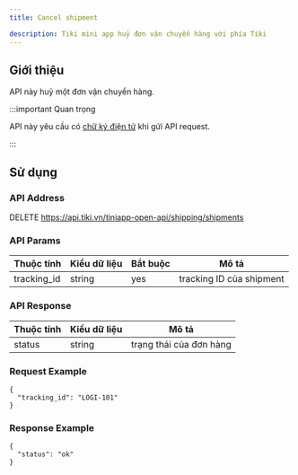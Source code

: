 ```yaml
---
title: Cancel shipment

description: Tiki mini app huỷ đơn vận chuyển hàng với phía Tiki
---
```


## Giới thiệu

API này huỷ một đơn vận chuyển hàng.

:::important Quan trọng

API này yêu cầu có [chữ ký điện tử](../platform-api/calculate-signature) khi gửi API request.

:::

## Sử dụng

### API Address

DELETE https://api.tiki.vn/tiniapp-open-api/shipping/shipments

### API Params

| Thuộc tính  | Kiểu dữ liệu | Bắt buộc | Mô tả                    |
| ----------- | ------------ | -------- | ------------------------ |
| tracking_id | string       | yes      | tracking ID của shipment |

### API Response

| Thuộc tính | Kiểu dữ liệu | Mô tả                   |
| ---------- | ------------ | ----------------------- |
| status     | string       | trạng thái của đơn hàng |

### Request Example

```
{
  "tracking_id": "LOGI-101"
}
```

### Response Example

```
{
  "status": "ok"
}
```
